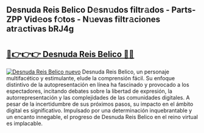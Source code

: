 ## Desnuda Reis Belico D𝚎sn𝚞dos filtr𝚊dos - Parts-ZPP Vid𝚎os f𝚘tos - N𝚞evas filtr𝚊ciones atr𝚊ctivas bRJ4g

# <h2><a href="http://mbaxxra.tromn.icu/?c=Desnuda+Reis+Belico">🔗👉👉👉 Desnuda Reis Belico 🔗🔗</a></h2>

[![Desnuda Reis Belico nuevo](https://i.imgur.com/pEAQMta.gif)](http://mbaxxra.tromn.icu/?c=Desnuda+Reis+Belico)
Desnuda Reis Belico, un personaje multifacético y estimulante, elude la comprensión fácil. Su enfoque distintivo de la autopresentación en línea ha fascinado y provocado a los espectadores, incitando debates sobre la libertad de expresión, la autorrepresentación y las complejidades de las comunidades digitales. A pesar de la incertidumbre de sus próximos pasos, su impacto en el ámbito digital es significativo. Impulsado por una determinación inquebrantable y un encanto innegable, el progreso de Desnuda Reis Belico en el reino virtual es implacable.
